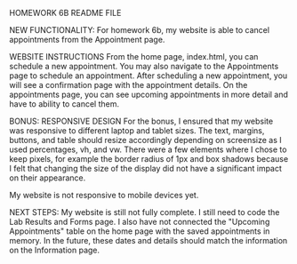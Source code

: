HOMEWORK 6B README FILE

NEW FUNCTIONALITY:
For homework 6b, my website is able to cancel appointments from the Appointment page.


WEBSITE INSTRUCTIONS
From the home page, index.html, you can schedule a new appointment. You may also navigate to the Appointments page to schedule an appointment.
After scheduling a new appointment, you will see a confirmation page with the appointment details.
On the appointments page, you can see upcoming appointments in more detail and have to ability to cancel them.


BONUS: RESPONSIVE DESIGN
For the bonus, I ensured that my website was responsive to different laptop and tablet sizes. The text, margins, buttons, and table should resize accordingly depending on screensize as I used percentages, vh, and vw. There were a few elements where I chose to keep pixels, for example the border radius of 1px and box shadows because I felt that changing the size of the display did not have a significant impact on their appearance.

My website is not responsive to mobile devices yet.


NEXT STEPS:
My website is still not fully complete. I still need to code the Lab Results and Forms page.
I also have not connected the "Upcoming Appointments" table on the home page with the saved appointments in memory. In the future, these dates and details should match the information on the Information page.
